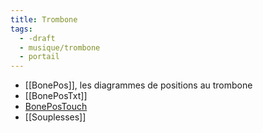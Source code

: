```yaml
---
title: Trombone
tags:
  - -draft
  - musique/trombone
  - portail
---
```


- [[BonePos]], les diagrammes de positions au trombone
- [[BonePosTxt]]
- [BonePosTouch](https://grahack.github.io/bonepostouch/)
- [[Souplesses]]
